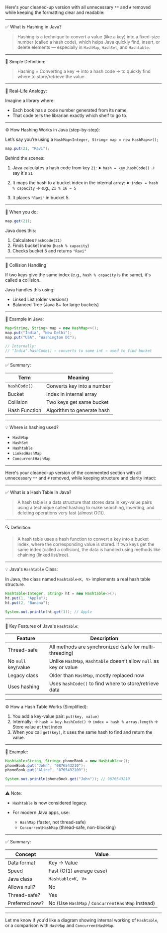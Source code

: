 Here's your cleaned-up version with all unnecessary `**` and `#` removed while keeping the formatting clear and readable:

---

✅ What is Hashing in Java?

> Hashing is a technique to convert a value (like a key) into a fixed-size number (called a hash code), which helps Java quickly find, insert, or delete elements — especially in `HashMap`, `HashSet`, and `Hashtable`.

---

🔑 Simple Definition:

> Hashing = Converting a key → into a hash code → to quickly find where to store/retrieve the value.

---

🧠 Real-Life Analogy:

Imagine a library where:

- Each book has a code number generated from its name.
- That code tells the librarian exactly which shelf to go to.

---

⚙️ How Hashing Works in Java (step-by-step):

Let’s say you’re using a `HashMap<Integer, String> map = new HashMap<>();`

```java
map.put(21, "Ravi");
```

Behind the scenes:

1. Java calculates a hash code from key `21`:
   ➤ `hash = key.hashCode()` → say it's `21`

2. It maps the hash to a bucket index in the internal array:
   ➤ `index = hash % capacity` → e.g., `21 % 16 = 5`

3. It places `"Ravi"` in bucket 5.

---

🔁 When you do:

```java
map.get(21);
```

Java does this:

1. Calculates `hashCode(21)`
2. Finds bucket index (`hash % capacity`)
3. Checks bucket 5 and returns `"Ravi"`

---

🔄 Collision Handling

If two keys give the same index (e.g., `hash % capacity` is the same), it's called a collision.

Java handles this using:

- Linked List (older versions)
- Balanced Tree (Java 8+ for large buckets)

---

🔧 Example in Java:

```java
Map<String, String> map = new HashMap<>();
map.put("India", "New Delhi");
map.put("USA", "Washington DC");

// Internally:
// "India".hashCode() → converts to some int → used to find bucket
```

---

✅ Summary:

| Term          | Meaning                    |
| ------------- | -------------------------- |
| `hashCode()`  | Converts key into a number |
| Bucket        | Index in internal array    |
| Collision     | Two keys get same bucket   |
| Hash Function | Algorithm to generate hash |

---

💡 Where is hashing used?

- `HashMap`
- `HashSet`
- `Hashtable`
- `LinkedHashMap`
- `ConcurrentHashMap`

---

Here's your cleaned-up version of the commented section with all unnecessary `**` and `#` removed, while keeping structure and clarity intact:

---

✅ What is a Hash Table in Java?

> A hash table is a data structure that stores data in key-value pairs using a technique called hashing to make searching, inserting, and deleting operations very fast (almost O(1)).

---

🔍 Definition:

> A hash table uses a hash function to convert a key into a bucket index, where the corresponding value is stored.
> If two keys get the same index (called a collision), the data is handled using methods like chaining (linked list/tree).

---

💡 Java's `Hashtable` Class:

In Java, the class named `Hashtable<K, V>` implements a real hash table structure.

```java
Hashtable<Integer, String> ht = new Hashtable<>();
ht.put(1, "Apple");
ht.put(2, "Banana");

System.out.println(ht.get(1)); // Apple
```

---

🧠 Key Features of Java's `Hashtable`:

| Feature             | Description                                                        |
| ------------------- | ------------------------------------------------------------------ |
| Thread-safe         | All methods are synchronized (safe for multi-threading)            |
| No `null` key/value | Unlike `HashMap`, `Hashtable` doesn’t allow `null` as key or value |
| Legacy class        | Older than `HashMap`, mostly replaced now                          |
| Uses hashing        | Uses `hashCode()` to find where to store/retrieve data             |

---

⚙️ How a Hash Table Works (Simplified):

1. You add a key-value pair: `put(key, value)`
2. Internally:
   → `hash = key.hashCode()`
   → `index = hash % array.length`
   → Store value at that index
3. When you call `get(key)`, it uses the same hash to find and return the value.

---

🧪 Example:

```java
Hashtable<String, String> phoneBook = new Hashtable<>();
phoneBook.put("John", "9876543210");
phoneBook.put("Alice", "8765432109");

System.out.println(phoneBook.get("John")); // 9876543210
```

---

⚠️ Note:

- `Hashtable` is now considered legacy.
- For modern Java apps, use:

  - `HashMap` (faster, not thread-safe)
  - `ConcurrentHashMap` (thread-safe, non-blocking)

---

✅ Summary:

| Concept        | Value                                            |
| -------------- | ------------------------------------------------ |
| Data format    | Key → Value                                      |
| Speed          | Fast (O(1) average case)                         |
| Java class     | `Hashtable<K, V>`                                |
| Allows null?   | No                                               |
| Thread-safe?   | Yes                                              |
| Preferred now? | No (Use `HashMap` / `ConcurrentHashMap` instead) |

---

Let me know if you'd like a diagram showing internal working of `Hashtable`, or a comparison with `HashMap` and `ConcurrentHashMap`.
